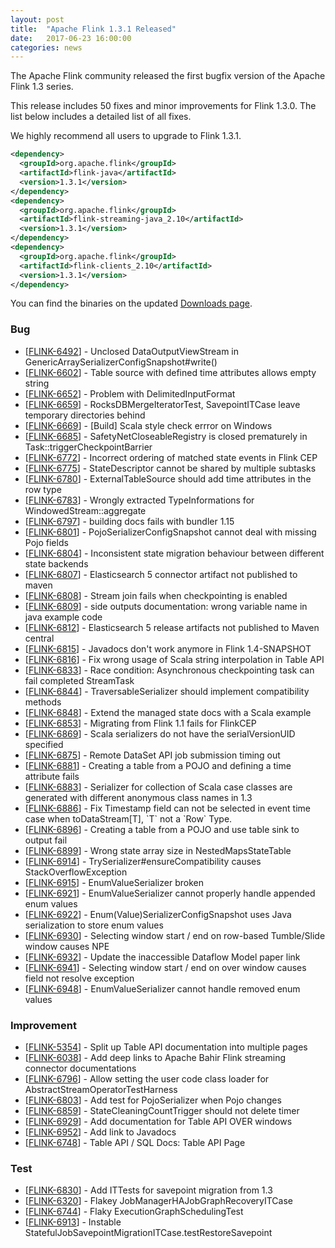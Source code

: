 ```yaml
---
layout: post
title:  "Apache Flink 1.3.1 Released"
date:   2017-06-23 16:00:00
categories: news
---
```


The Apache Flink community released the first bugfix version of the Apache Flink 1.3 series.

This release includes 50 fixes and minor improvements for Flink 1.3.0. The list below includes a detailed list of all fixes.

We highly recommend all users to upgrade to Flink 1.3.1.




```xml
<dependency>
  <groupId>org.apache.flink</groupId>
  <artifactId>flink-java</artifactId>
  <version>1.3.1</version>
</dependency>
<dependency>
  <groupId>org.apache.flink</groupId>
  <artifactId>flink-streaming-java_2.10</artifactId>
  <version>1.3.1</version>
</dependency>
<dependency>
  <groupId>org.apache.flink</groupId>
  <artifactId>flink-clients_2.10</artifactId>
  <version>1.3.1</version>
</dependency>
```

You can find the binaries on the updated [Downloads page](http://flink.apache.org/downloads.html).


                            
<h3>        Bug
</h3>
<ul>
<li>[<a href='https://issues.apache.org/jira/browse/FLINK-6492'>FLINK-6492</a>] -         Unclosed DataOutputViewStream in GenericArraySerializerConfigSnapshot#write()
</li>
<li>[<a href='https://issues.apache.org/jira/browse/FLINK-6602'>FLINK-6602</a>] -         Table source with defined time attributes allows empty string
</li>
<li>[<a href='https://issues.apache.org/jira/browse/FLINK-6652'>FLINK-6652</a>] -         Problem with DelimitedInputFormat
</li>
<li>[<a href='https://issues.apache.org/jira/browse/FLINK-6659'>FLINK-6659</a>] -         RocksDBMergeIteratorTest, SavepointITCase leave temporary directories behind
</li>
<li>[<a href='https://issues.apache.org/jira/browse/FLINK-6669'>FLINK-6669</a>] -         [Build] Scala style check errror on Windows
</li>
<li>[<a href='https://issues.apache.org/jira/browse/FLINK-6685'>FLINK-6685</a>] -         SafetyNetCloseableRegistry is closed prematurely in Task::triggerCheckpointBarrier
</li>
<li>[<a href='https://issues.apache.org/jira/browse/FLINK-6772'>FLINK-6772</a>] -         Incorrect ordering of matched state events in Flink CEP
</li>
<li>[<a href='https://issues.apache.org/jira/browse/FLINK-6775'>FLINK-6775</a>] -         StateDescriptor cannot be shared by multiple subtasks
</li>
<li>[<a href='https://issues.apache.org/jira/browse/FLINK-6780'>FLINK-6780</a>] -         ExternalTableSource should add time attributes in the row type
</li>
<li>[<a href='https://issues.apache.org/jira/browse/FLINK-6783'>FLINK-6783</a>] -         Wrongly extracted TypeInformations for WindowedStream::aggregate
</li>
<li>[<a href='https://issues.apache.org/jira/browse/FLINK-6797'>FLINK-6797</a>] -         building docs fails with bundler 1.15
</li>
<li>[<a href='https://issues.apache.org/jira/browse/FLINK-6801'>FLINK-6801</a>] -         PojoSerializerConfigSnapshot cannot deal with missing Pojo fields
</li>
<li>[<a href='https://issues.apache.org/jira/browse/FLINK-6804'>FLINK-6804</a>] -         Inconsistent state migration behaviour between different state backends
</li>
<li>[<a href='https://issues.apache.org/jira/browse/FLINK-6807'>FLINK-6807</a>] -         Elasticsearch 5 connector artifact not published to maven 
</li>
<li>[<a href='https://issues.apache.org/jira/browse/FLINK-6808'>FLINK-6808</a>] -         Stream join fails when checkpointing is enabled
</li>
<li>[<a href='https://issues.apache.org/jira/browse/FLINK-6809'>FLINK-6809</a>] -         side outputs documentation: wrong variable name in java example code
</li>
<li>[<a href='https://issues.apache.org/jira/browse/FLINK-6812'>FLINK-6812</a>] -         Elasticsearch 5 release artifacts not published to Maven central
</li>
<li>[<a href='https://issues.apache.org/jira/browse/FLINK-6815'>FLINK-6815</a>] -         Javadocs don&#39;t work anymore in Flink 1.4-SNAPSHOT
</li>
<li>[<a href='https://issues.apache.org/jira/browse/FLINK-6816'>FLINK-6816</a>] -         Fix wrong usage of Scala string interpolation in Table API
</li>
<li>[<a href='https://issues.apache.org/jira/browse/FLINK-6833'>FLINK-6833</a>] -         Race condition: Asynchronous checkpointing task can fail completed StreamTask
</li>
<li>[<a href='https://issues.apache.org/jira/browse/FLINK-6844'>FLINK-6844</a>] -         TraversableSerializer should implement compatibility methods
</li>
<li>[<a href='https://issues.apache.org/jira/browse/FLINK-6848'>FLINK-6848</a>] -         Extend the managed state docs with a Scala example
</li>
<li>[<a href='https://issues.apache.org/jira/browse/FLINK-6853'>FLINK-6853</a>] -         Migrating from Flink 1.1 fails for FlinkCEP
</li>
<li>[<a href='https://issues.apache.org/jira/browse/FLINK-6869'>FLINK-6869</a>] -         Scala serializers do not have the serialVersionUID specified
</li>
<li>[<a href='https://issues.apache.org/jira/browse/FLINK-6875'>FLINK-6875</a>] -         Remote DataSet API job submission timing out
</li>
<li>[<a href='https://issues.apache.org/jira/browse/FLINK-6881'>FLINK-6881</a>] -         Creating a table from a POJO and defining a time attribute fails
</li>
<li>[<a href='https://issues.apache.org/jira/browse/FLINK-6883'>FLINK-6883</a>] -         Serializer for collection of Scala case classes are generated with different anonymous class names in 1.3
</li>
<li>[<a href='https://issues.apache.org/jira/browse/FLINK-6886'>FLINK-6886</a>] -         Fix Timestamp field can not be selected in event time case when  toDataStream[T], `T` not a `Row` Type.
</li>
<li>[<a href='https://issues.apache.org/jira/browse/FLINK-6896'>FLINK-6896</a>] -         Creating a table from a POJO and use table sink to output fail
</li>
<li>[<a href='https://issues.apache.org/jira/browse/FLINK-6899'>FLINK-6899</a>] -         Wrong state array size in NestedMapsStateTable
</li>
<li>[<a href='https://issues.apache.org/jira/browse/FLINK-6914'>FLINK-6914</a>] -         TrySerializer#ensureCompatibility causes StackOverflowException
</li>
<li>[<a href='https://issues.apache.org/jira/browse/FLINK-6915'>FLINK-6915</a>] -         EnumValueSerializer broken
</li>
<li>[<a href='https://issues.apache.org/jira/browse/FLINK-6921'>FLINK-6921</a>] -         EnumValueSerializer cannot properly handle appended enum values
</li>
<li>[<a href='https://issues.apache.org/jira/browse/FLINK-6922'>FLINK-6922</a>] -         Enum(Value)SerializerConfigSnapshot uses Java serialization to store enum values
</li>
<li>[<a href='https://issues.apache.org/jira/browse/FLINK-6930'>FLINK-6930</a>] -         Selecting window start / end on row-based Tumble/Slide window causes NPE
</li>
<li>[<a href='https://issues.apache.org/jira/browse/FLINK-6932'>FLINK-6932</a>] -         Update the inaccessible Dataflow Model paper link
</li>
<li>[<a href='https://issues.apache.org/jira/browse/FLINK-6941'>FLINK-6941</a>] -         Selecting window start / end on over window causes field not resolve exception
</li>
<li>[<a href='https://issues.apache.org/jira/browse/FLINK-6948'>FLINK-6948</a>] -         EnumValueSerializer cannot handle removed enum values
</li>
</ul>
                        
<h3>        Improvement
</h3>
<ul>
<li>[<a href='https://issues.apache.org/jira/browse/FLINK-5354'>FLINK-5354</a>] -         Split up Table API documentation into multiple pages 
</li>
<li>[<a href='https://issues.apache.org/jira/browse/FLINK-6038'>FLINK-6038</a>] -         Add deep links to Apache Bahir Flink streaming connector documentations
</li>
<li>[<a href='https://issues.apache.org/jira/browse/FLINK-6796'>FLINK-6796</a>] -         Allow setting the user code class loader for AbstractStreamOperatorTestHarness
</li>
<li>[<a href='https://issues.apache.org/jira/browse/FLINK-6803'>FLINK-6803</a>] -         Add test for PojoSerializer when Pojo changes
</li>
<li>[<a href='https://issues.apache.org/jira/browse/FLINK-6859'>FLINK-6859</a>] -         StateCleaningCountTrigger should not delete timer
</li>
<li>[<a href='https://issues.apache.org/jira/browse/FLINK-6929'>FLINK-6929</a>] -         Add documentation for Table API OVER windows
</li>
<li>[<a href='https://issues.apache.org/jira/browse/FLINK-6952'>FLINK-6952</a>] -         Add link to Javadocs
</li>
<li>[<a href='https://issues.apache.org/jira/browse/FLINK-6748'>FLINK-6748</a>] -         Table API / SQL Docs: Table API Page
</li>
</ul>
                                                                                        
<h3>        Test
</h3>
<ul>
<li>[<a href='https://issues.apache.org/jira/browse/FLINK-6830'>FLINK-6830</a>] -         Add ITTests for savepoint migration from 1.3
</li>
<li>[<a href='https://issues.apache.org/jira/browse/FLINK-6320'>FLINK-6320</a>] -         Flakey JobManagerHAJobGraphRecoveryITCase
</li>
<li>[<a href='https://issues.apache.org/jira/browse/FLINK-6744'>FLINK-6744</a>] -         Flaky ExecutionGraphSchedulingTest
</li>
<li>[<a href='https://issues.apache.org/jira/browse/FLINK-6913'>FLINK-6913</a>] -         Instable StatefulJobSavepointMigrationITCase.testRestoreSavepoint
</li>
</ul>
        
